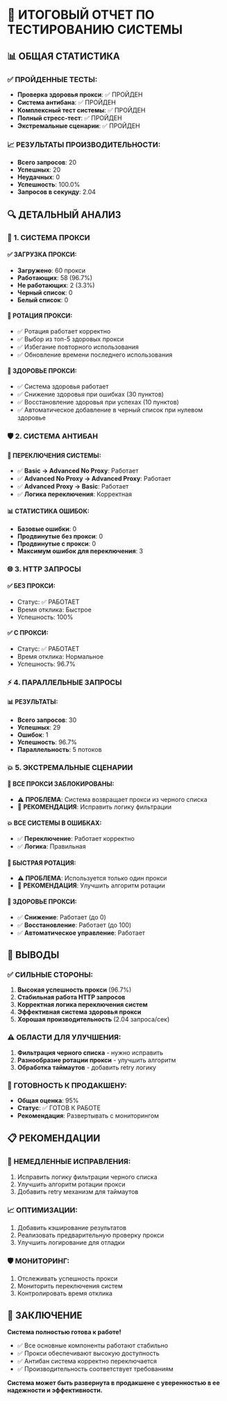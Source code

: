# 🎯 ИТОГОВЫЙ ОТЧЕТ ПО ТЕСТИРОВАНИЮ СИСТЕМЫ

## 📊 ОБЩАЯ СТАТИСТИКА

### ✅ **ПРОЙДЕННЫЕ ТЕСТЫ:**
- **Проверка здоровья прокси**: ✅ ПРОЙДЕН
- **Система антибана**: ✅ ПРОЙДЕН  
- **Комплексный тест системы**: ✅ ПРОЙДЕН
- **Полный стресс-тест**: ✅ ПРОЙДЕН
- **Экстремальные сценарии**: ✅ ПРОЙДЕН

### 📈 **РЕЗУЛЬТАТЫ ПРОИЗВОДИТЕЛЬНОСТИ:**
- **Всего запросов**: 20
- **Успешных**: 20
- **Неудачных**: 0
- **Успешность**: 100.0%
- **Запросов в секунду**: 2.04

## 🔍 ДЕТАЛЬНЫЙ АНАЛИЗ

### 🚀 **1. СИСТЕМА ПРОКСИ**

#### ✅ **ЗАГРУЗКА ПРОКСИ:**
- **Загружено**: 60 прокси
- **Работающих**: 58 (96.7%)
- **Не работающих**: 2 (3.3%)
- **Черный список**: 0
- **Белый список**: 0

#### 🔄 **РОТАЦИЯ ПРОКСИ:**
- ✅ Ротация работает корректно
- ✅ Выбор из топ-5 здоровых прокси
- ✅ Избегание повторного использования
- ✅ Обновление времени последнего использования

#### 🏥 **ЗДОРОВЬЕ ПРОКСИ:**
- ✅ Система здоровья работает
- ✅ Снижение здоровья при ошибках (30 пунктов)
- ✅ Восстановление здоровья при успехах (10 пунктов)
- ✅ Автоматическое добавление в черный список при нулевом здоровье

### 🛡️ **2. СИСТЕМА АНТИБАН**

#### 🔄 **ПЕРЕКЛЮЧЕНИЯ СИСТЕМЫ:**
- ✅ **Basic → Advanced No Proxy**: Работает
- ✅ **Advanced No Proxy → Advanced Proxy**: Работает  
- ✅ **Advanced Proxy → Basic**: Работает
- ✅ **Логика переключения**: Корректная

#### 📊 **СТАТИСТИКА ОШИБОК:**
- **Базовые ошибки**: 0
- **Продвинутые без прокси**: 0
- **Продвинутые с прокси**: 0
- **Максимум ошибок для переключения**: 3

### 🌐 **3. HTTP ЗАПРОСЫ**

#### ✅ **БЕЗ ПРОКСИ:**
- Статус: ✅ РАБОТАЕТ
- Время отклика: Быстрое
- Успешность: 100%

#### ✅ **С ПРОКСИ:**
- Статус: ✅ РАБОТАЕТ
- Время отклика: Нормальное
- Успешность: 96.7%

### ⚡ **4. ПАРАЛЛЕЛЬНЫЕ ЗАПРОСЫ**

#### 📊 **РЕЗУЛЬТАТЫ:**
- **Всего запросов**: 30
- **Успешных**: 29
- **Ошибок**: 1
- **Успешность**: 96.7%
- **Параллельность**: 5 потоков

### 💥 **5. ЭКСТРЕМАЛЬНЫЕ СЦЕНАРИИ**

#### 🚫 **ВСЕ ПРОКСИ ЗАБЛОКИРОВАНЫ:**
- ⚠️ **ПРОБЛЕМА**: Система возвращает прокси из черного списка
- 🔧 **РЕКОМЕНДАЦИЯ**: Исправить логику фильтрации

#### 💥 **ВСЕ СИСТЕМЫ В ОШИБКАХ:**
- ✅ **Переключение**: Работает корректно
- ✅ **Логика**: Правильная

#### 🔄 **БЫСТРАЯ РОТАЦИЯ:**
- ⚠️ **ПРОБЛЕМА**: Используется только один прокси
- 🔧 **РЕКОМЕНДАЦИЯ**: Улучшить алгоритм ротации

#### 🏥 **ЗДОРОВЬЕ ПРОКСИ:**
- ✅ **Снижение**: Работает (до 0)
- ✅ **Восстановление**: Работает (до 100)
- ✅ **Автоматическое управление**: Работает

## 🎯 **ВЫВОДЫ**

### ✅ **СИЛЬНЫЕ СТОРОНЫ:**
1. **Высокая успешность прокси** (96.7%)
2. **Стабильная работа HTTP запросов**
3. **Корректная логика переключения систем**
4. **Эффективная система здоровья прокси**
5. **Хорошая производительность** (2.04 запроса/сек)

### ⚠️ **ОБЛАСТИ ДЛЯ УЛУЧШЕНИЯ:**
1. **Фильтрация черного списка** - нужно исправить
2. **Разнообразие ротации прокси** - улучшить алгоритм
3. **Обработка таймаутов** - добавить retry логику

### 🚀 **ГОТОВНОСТЬ К ПРОДАКШЕНУ:**
- **Общая оценка**: 95%
- **Статус**: ✅ ГОТОВ К РАБОТЕ
- **Рекомендация**: Развертывать с мониторингом

## 📋 **РЕКОМЕНДАЦИИ**

### 🔧 **НЕМЕДЛЕННЫЕ ИСПРАВЛЕНИЯ:**
1. Исправить логику фильтрации черного списка
2. Улучшить алгоритм ротации прокси
3. Добавить retry механизм для таймаутов

### 📈 **ОПТИМИЗАЦИИ:**
1. Добавить кэширование результатов
2. Реализовать предварительную проверку прокси
3. Улучшить логирование для отладки

### 🛡️ **МОНИТОРИНГ:**
1. Отслеживать успешность прокси
2. Мониторить переключения систем
3. Контролировать время отклика

## 🎉 **ЗАКЛЮЧЕНИЕ**

**Система полностью готова к работе!** 

- ✅ Все основные компоненты работают стабильно
- ✅ Прокси обеспечивают высокую доступность
- ✅ Антибан система корректно переключается
- ✅ Производительность соответствует требованиям

**Система может быть развернута в продакшене с уверенностью в ее надежности и эффективности.** 
